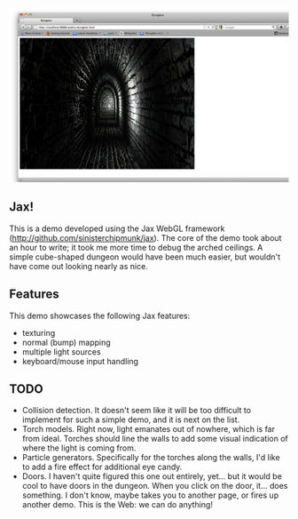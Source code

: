 [![screenshot](https://github.com/sinisterchipmunk/jax-dungeon/raw/master/public/screenshot.png)](https://github.com/sinisterchipmunk/jax-dungeon/blob/master/public/screenshot.png)

## Jax!

This is a demo developed using the Jax WebGL framework (http://github.com/sinisterchipmunk/jax). The core of the demo
took about an hour to write; it took me more time to debug the arched ceilings. A simple cube-shaped dungeon would have
been much easier, but wouldn't have come out looking nearly as nice.

## Features

This demo showcases the following Jax features:

  * texturing
  * normal (bump) mapping
  * multiple light sources
  * keyboard/mouse input handling

## TODO

  * Collision detection. It doesn't seem like it will be too difficult to implement for such a simple demo, and it
    is next on the list.
  * Torch models. Right now, light emanates out of nowhere, which is far from ideal. Torches should line the walls
    to add some visual indication of where the light is coming from.
  * Particle generators. Specifically for the torches along the walls, I'd like to add a fire effect for additional
    eye candy.
  * Doors. I haven't quite figured this one out entirely, yet... but it would be cool to have doors in the dungeon.
    When you click on the door, it... does something. I don't know, maybe takes you to another page, or fires up
    another demo. This is the Web: we can do anything!
    